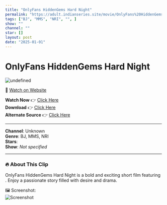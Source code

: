 ```yaml
---
title: "OnlyFans HiddenGems Hard Night"
permalink: "https://adult.indianseries.site/movie/OnlyFans%20HiddenGems%20Hard%20Night"
tags: ["BJ", "MMS", "NRI", "", ]
show: ""
channel: ""
star: []
layout: post
date: "2025-01-01"
---
```


# OnlyFans HiddenGems Hard Night

![undefined](https://desisins.com/wp-content/uploads/2024/07/Doggy-HiddenGems-DesiSins.com_.jpg)

🔗 [Watch on Website](https://adult.indianseries.site/movie/OnlyFans%20HiddenGems%20Hard%20Night)

**Watch Now** 👉 [Click Here](https://adult.indianseries.site/movie/OnlyFans%20HiddenGems%20Hard%20Night)  
**Download** 👉 [Click Here](https://adult.indianseries.site/movie/OnlyFans%20HiddenGems%20Hard%20Night)  
**Alternate Source** 👉 [Click Here](https://adult.indianseries.site/movie/OnlyFans%20HiddenGems%20Hard%20Night)

---

**Channel**: Unknown  
**Genre**: BJ, MMS, NRI  
**Stars**:   
**Show**: *Not specified*

---

### 🔥 About This Clip

OnlyFans HiddenGems Hard Night is a bold and exciting short film featuring . Enjoy a passionate story filled with desire and drama.
 
🖼️ Screenshot:  
![Screenshot](https://desisins.com/wp-content/uploads/2024/07/Doggy-HiddenGems-DesiSins.com_.jpg)
